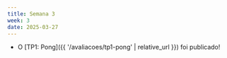 ```yaml
---
title: Semana 3
week: 3
date: 2025-03-27
---
```


- O [TP1: Pong]({{ '/avaliacoes/tp1-pong' | relative_url }}) foi publicado!